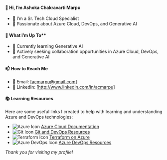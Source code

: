#### 👋 Hi, I’m Ashoka Chakravarti Marpu

* 🌟 I’m a Sr. Tech Cloud Specialist
* 🚀 Passionate about Azure Cloud, DevOps, and Generative AI

#### 👀 What I’m Up To**
* 🧠 Currently learning Generative AI
* 💼 Actively seeking collaboration opportunities in Azure Cloud, DevOps, and Generative AI
  
#### 📫 How to Reach Me
* 📧 Email: [acmarpu@gmail.com]
* 💼 LinkedIn: [http://www.linkedin.com/in/acmarpu]

#### 📚 Learning Resources

Here are some useful links I created to help with learning and understanding Azure and DevOps technologies:

- <img src="https://img.icons8.com/color/20/000000/azure-1.png" alt="Azure Icon" />  [Azure Cloud Documentation](https://github.com/acmarpu/01-Azure-Document)  
- <img src="https://img.icons8.com/color/20/000000/git.png" alt="Git Icon" />  [Git and DevOps Resources](https://github.com/acmarpu/02-Git)  
- <img src="https://img.icons8.com/color/20/000000/terraform.png" alt="Terraform Icon" />  [Terraform on Azure](https://github.com/acmarpu/03-terraform-on-azure)  
- <img src="https://img.icons8.com/color/20/000000/azure-devops.png" alt="Azure DevOps Icon" />  [Azure DevOps Resources](https://github.com/acmarpu/04-azure-devops-pipelines-docs)

*Thank you for visiting my profile!*
